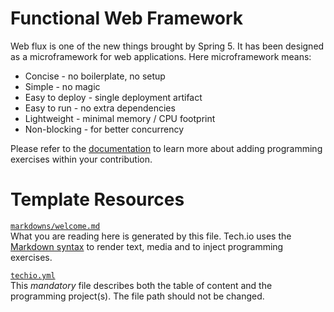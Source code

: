 # Functional Web Framework

Web flux is one of the new things brought by Spring 5. It has been designed as a microframework for web applications. 
Here microframework means: 
* Concise - no boilerplate, no setup
* Simple - no magic
* Easy to deploy - single deployment artifact
* Easy to run - no extra dependencies
* Lightweight - minimal memory / CPU footprint
* Non-blocking - for better concurrency

Please refer to the [documentation](https://tech.io/doc) to learn more about adding programming exercises within your contribution.

# Template Resources

[`markdowns/welcome.md`](https://github.com/TechDotIO/techio-basic-template/blob/master/markdowns/welcome.md)  
What you are reading here is generated by this file. Tech.io uses the [Markdown syntax](https://tech.io/doc/reference-markdowns) to render text, media and to inject programming exercises.


[`techio.yml`](https://github.com/TechDotIO/techio-basic-template/blob/master/techio.yml)  
This *mandatory* file describes both the table of content and the programming project(s). The file path should not be changed.
